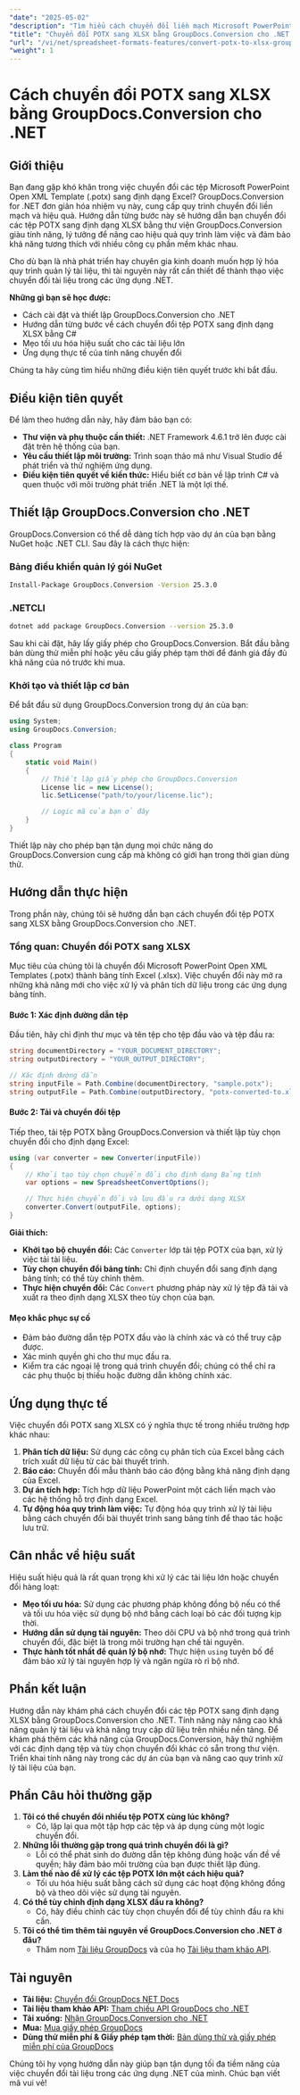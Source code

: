 ```yaml
---
"date": "2025-05-02"
"description": "Tìm hiểu cách chuyển đổi liền mạch Microsoft PowerPoint Open XML Templates (.potx) sang tệp Excel (.xlsx) bằng GroupDocs.Conversion for .NET. Thực hiện theo hướng dẫn toàn diện này để nâng cao khả năng quản lý tài liệu của bạn."
"title": "Chuyển đổi POTX sang XLSX bằng GroupDocs.Conversion cho .NET | Hướng dẫn từng bước"
"url": "/vi/net/spreadsheet-formats-features/convert-potx-to-xlsx-groupdocs-conversion-net/"
"weight": 1
---
```


# Cách chuyển đổi POTX sang XLSX bằng GroupDocs.Conversion cho .NET

## Giới thiệu

Bạn đang gặp khó khăn trong việc chuyển đổi các tệp Microsoft PowerPoint Open XML Template (.potx) sang định dạng Excel? GroupDocs.Conversion for .NET đơn giản hóa nhiệm vụ này, cung cấp quy trình chuyển đổi liền mạch và hiệu quả. Hướng dẫn từng bước này sẽ hướng dẫn bạn chuyển đổi các tệp POTX sang định dạng XLSX bằng thư viện GroupDocs.Conversion giàu tính năng, lý tưởng để nâng cao hiệu quả quy trình làm việc và đảm bảo khả năng tương thích với nhiều công cụ phần mềm khác nhau.

Cho dù bạn là nhà phát triển hay chuyên gia kinh doanh muốn hợp lý hóa quy trình quản lý tài liệu, thì tài nguyên này rất cần thiết để thành thạo việc chuyển đổi tài liệu trong các ứng dụng .NET.

**Những gì bạn sẽ học được:**
- Cách cài đặt và thiết lập GroupDocs.Conversion cho .NET
- Hướng dẫn từng bước về cách chuyển đổi tệp POTX sang định dạng XLSX bằng C#
- Mẹo tối ưu hóa hiệu suất cho các tài liệu lớn
- Ứng dụng thực tế của tính năng chuyển đổi

Chúng ta hãy cùng tìm hiểu những điều kiện tiên quyết trước khi bắt đầu.

## Điều kiện tiên quyết

Để làm theo hướng dẫn này, hãy đảm bảo bạn có:
- **Thư viện và phụ thuộc cần thiết:** .NET Framework 4.6.1 trở lên được cài đặt trên hệ thống của bạn.
- **Yêu cầu thiết lập môi trường:** Trình soạn thảo mã như Visual Studio để phát triển và thử nghiệm ứng dụng.
- **Điều kiện tiên quyết về kiến thức:** Hiểu biết cơ bản về lập trình C# và quen thuộc với môi trường phát triển .NET là một lợi thế.

## Thiết lập GroupDocs.Conversion cho .NET

GroupDocs.Conversion có thể dễ dàng tích hợp vào dự án của bạn bằng NuGet hoặc .NET CLI. Sau đây là cách thực hiện:

### Bảng điều khiển quản lý gói NuGet
```bash
Install-Package GroupDocs.Conversion -Version 25.3.0
```

### .NETCLI
```bash
dotnet add package GroupDocs.Conversion --version 25.3.0
```

Sau khi cài đặt, hãy lấy giấy phép cho GroupDocs.Conversion. Bắt đầu bằng bản dùng thử miễn phí hoặc yêu cầu giấy phép tạm thời để đánh giá đầy đủ khả năng của nó trước khi mua.

### Khởi tạo và thiết lập cơ bản

Để bắt đầu sử dụng GroupDocs.Conversion trong dự án của bạn:
```csharp
using System;
using GroupDocs.Conversion;

class Program
{
    static void Main()
    {
        // Thiết lập giấy phép cho GroupDocs.Conversion
        License lic = new License();
        lic.SetLicense("path/to/your/license.lic");

        // Logic mã của bạn ở đây
    }
}
```

Thiết lập này cho phép bạn tận dụng mọi chức năng do GroupDocs.Conversion cung cấp mà không có giới hạn trong thời gian dùng thử.

## Hướng dẫn thực hiện

Trong phần này, chúng tôi sẽ hướng dẫn bạn cách chuyển đổi tệp POTX sang XLSX bằng GroupDocs.Conversion cho .NET.

### Tổng quan: Chuyển đổi POTX sang XLSX

Mục tiêu của chúng tôi là chuyển đổi Microsoft PowerPoint Open XML Templates (.potx) thành bảng tính Excel (.xlsx). Việc chuyển đổi này mở ra những khả năng mới cho việc xử lý và phân tích dữ liệu trong các ứng dụng bảng tính.

#### Bước 1: Xác định đường dẫn tệp
Đầu tiên, hãy chỉ định thư mục và tên tệp cho tệp đầu vào và tệp đầu ra:
```csharp
string documentDirectory = "YOUR_DOCUMENT_DIRECTORY";
string outputDirectory = "YOUR_OUTPUT_DIRECTORY";

// Xác định đường dẫn
string inputFile = Path.Combine(documentDirectory, "sample.potx");
string outputFile = Path.Combine(outputDirectory, "potx-converted-to.xlsx");
```

#### Bước 2: Tải và chuyển đổi tệp
Tiếp theo, tải tệp POTX bằng GroupDocs.Conversion và thiết lập tùy chọn chuyển đổi cho định dạng Excel:
```csharp
using (var converter = new Converter(inputFile))
{
    // Khởi tạo tùy chọn chuyển đổi cho định dạng Bảng tính
    var options = new SpreadsheetConvertOptions();

    // Thực hiện chuyển đổi và lưu đầu ra dưới dạng XLSX
    converter.Convert(outputFile, options);
}
```
**Giải thích:**
- **Khởi tạo bộ chuyển đổi:** Các `Converter` lớp tải tệp POTX của bạn, xử lý việc tải tài liệu.
- **Tùy chọn chuyển đổi bảng tính:** Chỉ định chuyển đổi sang định dạng bảng tính; có thể tùy chỉnh thêm.
- **Thực hiện chuyển đổi:** Các `Convert` phương pháp này xử lý tệp đã tải và xuất ra theo định dạng XLSX theo tùy chọn của bạn.

#### Mẹo khắc phục sự cố
- Đảm bảo đường dẫn tệp POTX đầu vào là chính xác và có thể truy cập được.
- Xác minh quyền ghi cho thư mục đầu ra.
- Kiểm tra các ngoại lệ trong quá trình chuyển đổi; chúng có thể chỉ ra các phụ thuộc bị thiếu hoặc đường dẫn không chính xác.

## Ứng dụng thực tế

Việc chuyển đổi POTX sang XLSX có ý nghĩa thực tế trong nhiều trường hợp khác nhau:
1. **Phân tích dữ liệu:** Sử dụng các công cụ phân tích của Excel bằng cách trích xuất dữ liệu từ các bài thuyết trình.
2. **Báo cáo:** Chuyển đổi mẫu thành báo cáo động bằng khả năng định dạng của Excel.
3. **Dự án tích hợp:** Tích hợp dữ liệu PowerPoint một cách liền mạch vào các hệ thống hỗ trợ định dạng Excel.
4. **Tự động hóa quy trình làm việc:** Tự động hóa quy trình xử lý tài liệu bằng cách chuyển đổi bài thuyết trình sang bảng tính để thao tác hoặc lưu trữ.

## Cân nhắc về hiệu suất

Hiệu suất hiệu quả là rất quan trọng khi xử lý các tài liệu lớn hoặc chuyển đổi hàng loạt:
- **Mẹo tối ưu hóa:** Sử dụng các phương pháp không đồng bộ nếu có thể và tối ưu hóa việc sử dụng bộ nhớ bằng cách loại bỏ các đối tượng kịp thời.
- **Hướng dẫn sử dụng tài nguyên:** Theo dõi CPU và bộ nhớ trong quá trình chuyển đổi, đặc biệt là trong môi trường hạn chế tài nguyên.
- **Thực hành tốt nhất để quản lý bộ nhớ:** Thực hiện `using` tuyên bố để đảm bảo xử lý tài nguyên hợp lý và ngăn ngừa rò rỉ bộ nhớ.

## Phần kết luận

Hướng dẫn này khám phá cách chuyển đổi các tệp POTX sang định dạng XLSX bằng GroupDocs.Conversion cho .NET. Tính năng này nâng cao khả năng quản lý tài liệu và khả năng truy cập dữ liệu trên nhiều nền tảng. Để khám phá thêm các khả năng của GroupDocs.Conversion, hãy thử nghiệm với các định dạng tệp và tùy chọn chuyển đổi khác có sẵn trong thư viện. Triển khai tính năng này trong các dự án của bạn và nâng cao quy trình xử lý tài liệu của bạn.

## Phần Câu hỏi thường gặp

1. **Tôi có thể chuyển đổi nhiều tệp POTX cùng lúc không?**
   - Có, lặp lại qua một tập hợp các tệp và áp dụng cùng một logic chuyển đổi.
2. **Những lỗi thường gặp trong quá trình chuyển đổi là gì?**
   - Lỗi có thể phát sinh do đường dẫn tệp không đúng hoặc vấn đề về quyền; hãy đảm bảo môi trường của bạn được thiết lập đúng.
3. **Làm thế nào để xử lý các tệp POTX lớn một cách hiệu quả?**
   - Tối ưu hóa hiệu suất bằng cách sử dụng các hoạt động không đồng bộ và theo dõi việc sử dụng tài nguyên.
4. **Có thể tùy chỉnh định dạng XLSX đầu ra không?**
   - Có, hãy điều chỉnh các tùy chọn chuyển đổi để tùy chỉnh đầu ra khi cần.
5. **Tôi có thể tìm thêm tài nguyên về GroupDocs.Conversion cho .NET ở đâu?**
   - Thăm nom [Tài liệu GroupDocs](https://docs.groupdocs.com/conversion/net/) và của họ [Tài liệu tham khảo API](https://reference.groupdocs.com/conversion/net/).

## Tài nguyên
- **Tài liệu:** [Chuyển đổi GroupDocs NET Docs](https://docs.groupdocs.com/conversion/net/)
- **Tài liệu tham khảo API:** [Tham chiếu API GroupDocs cho .NET](https://reference.groupdocs.com/conversion/net/)
- **Tải xuống:** [Nhận GroupDocs.Conversion cho .NET](https://releases.groupdocs.com/conversion/net/)
- **Mua:** [Mua giấy phép GroupDocs](https://purchase.groupdocs.com/buy)
- **Dùng thử miễn phí & Giấy phép tạm thời:** [Bản dùng thử và giấy phép miễn phí của GroupDocs](https://releases.groupdocs.com/conversion/net/)

Chúng tôi hy vọng hướng dẫn này giúp bạn tận dụng tối đa tiềm năng của việc chuyển đổi tài liệu trong các ứng dụng .NET của mình. Chúc bạn viết mã vui vẻ!